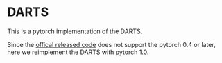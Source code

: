 # DARTS
This is a pytorch implementation of the DARTS.

Since the [offical released code](https://github.com/quark0/darts.git) does not support the pytorch 0.4 or later, here we reimplement the DARTS with pytorch 1.0.
